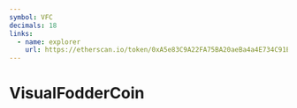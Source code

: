 ```yaml
---
symbol: VFC
decimals: 18
links:
  - name: explorer
    url: https://etherscan.io/token/0xA5e83C9A22FA75BA20aeBa4a4E734C91E8f1D356
---
```


# VisualFodderCoin
